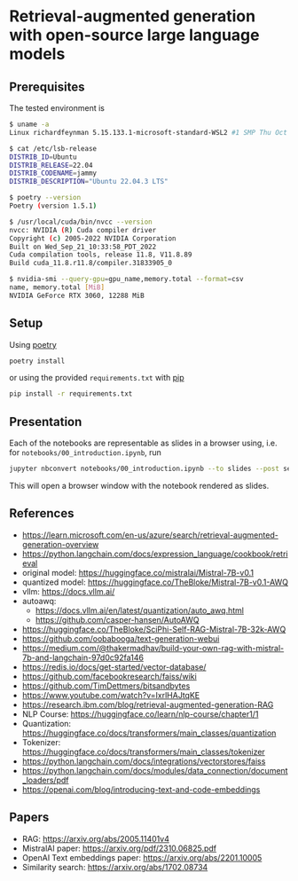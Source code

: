 # Retrieval-augmented generation with open-source large language models

## Prerequisites

The tested environment is

```bash
$ uname -a
Linux richardfeynman 5.15.133.1-microsoft-standard-WSL2 #1 SMP Thu Oct 5 21:02:42 UTC 2023 x86_64 x86_64 x86_64 GNU/Linux
```

```bash
$ cat /etc/lsb-release
DISTRIB_ID=Ubuntu
DISTRIB_RELEASE=22.04
DISTRIB_CODENAME=jammy
DISTRIB_DESCRIPTION="Ubuntu 22.04.3 LTS"
```

```bash
$ poetry --version
Poetry (version 1.5.1)
```

```bash
$ /usr/local/cuda/bin/nvcc --version
nvcc: NVIDIA (R) Cuda compiler driver
Copyright (c) 2005-2022 NVIDIA Corporation
Built on Wed_Sep_21_10:33:58_PDT_2022
Cuda compilation tools, release 11.8, V11.8.89
Build cuda_11.8.r11.8/compiler.31833905_0
```

```bash
$ nvidia-smi --query-gpu=gpu_name,memory.total --format=csv
name, memory.total [MiB]
NVIDIA GeForce RTX 3060, 12288 MiB
```

## Setup

Using [poetry](https://python-poetry.org/)

```bash
poetry install
```

or using the provided `requirements.txt` with [pip](https://pip.pypa.io/en/stable/)

```bash
pip install -r requirements.txt
```

## Presentation

Each of the notebooks are representable as slides in a browser using, i.e. for `notebooks/00_introduction.ipynb`, run

```bash
jupyter nbconvert notebooks/00_introduction.ipynb --to slides --post serve
```

This will open a browser window with the notebook rendered as slides.

## References

- <https://learn.microsoft.com/en-us/azure/search/retrieval-augmented-generation-overview>
- <https://python.langchain.com/docs/expression_language/cookbook/retrieval>
- original model: <https://huggingface.co/mistralai/Mistral-7B-v0.1>
- quantized model: <https://huggingface.co/TheBloke/Mistral-7B-v0.1-AWQ>
- vllm: <https://docs.vllm.ai/>
- autoawq:
  - <https://docs.vllm.ai/en/latest/quantization/auto_awq.html>
  - <https://github.com/casper-hansen/AutoAWQ>
- <https://huggingface.co/TheBloke/SciPhi-Self-RAG-Mistral-7B-32k-AWQ>
- <https://github.com/oobabooga/text-generation-webui>
- <https://medium.com/@thakermadhav/build-your-own-rag-with-mistral-7b-and-langchain-97d0c92fa146>
- <https://redis.io/docs/get-started/vector-database/>
- <https://github.com/facebookresearch/faiss/wiki>
- <https://github.com/TimDettmers/bitsandbytes>
- <https://www.youtube.com/watch?v=IxrlHAJtqKE>
- <https://research.ibm.com/blog/retrieval-augmented-generation-RAG>
- NLP Course: <https://huggingface.co/learn/nlp-course/chapter1/1>
- Quantization: <https://huggingface.co/docs/transformers/main_classes/quantization>
- Tokenizer: <https://huggingface.co/docs/transformers/main_classes/tokenizer>
- <https://python.langchain.com/docs/integrations/vectorstores/faiss>
- <https://python.langchain.com/docs/modules/data_connection/document_loaders/pdf>
- <https://openai.com/blog/introducing-text-and-code-embeddings>

## Papers

- RAG: <https://arxiv.org/abs/2005.11401v4>
- MistralAI paper: <https://arxiv.org/pdf/2310.06825.pdf>
- OpenAI Text embeddings paper: <https://arxiv.org/abs/2201.10005>
- Similarity search: <https://arxiv.org/abs/1702.08734>
